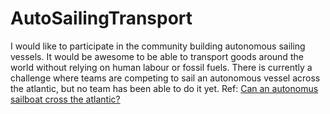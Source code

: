 # AutoSailingTransport

I would like to participate in the community building autonomous sailing vessels. It would be awesome to be able to transport
goods around the world without relying on human labour or fossil fuels. There is currently a challenge where teams are
competing to sail an autonomous vessel across the atlantic, but no team has been able to do it yet.
Ref: [Can an autonomus sailboat cross the atlantic?](http://www.bbc.com/future/story/20171115-can-an-autonomous-sailboat-cross-the-atlantic)
